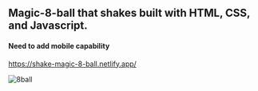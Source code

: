 ## Magic-8-ball that shakes built with HTML, CSS, and Javascript.


#### Need to add mobile capability


https://shake-magic-8-ball.netlify.app/





![8ball](https://user-images.githubusercontent.com/24884380/163884648-3fb10c8d-7e5c-4597-853f-e12a5d33eba4.jpg)
